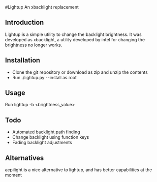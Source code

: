 #Lightup
An xbacklight replacement 

## Introduction
Lightup is a simple utility to change the backlight brightness. It was developed
as xbacklight, a utility developed by intel for changing the brightness no
longer works.

## Installation
- Clone the git repository or download as zip and unzip the contents
- Run ./lightup.py --install as root

## Usage
Run lightup -b <brightness_value>

## Todo
- Automated backlight path finding
- Change backlight using function keys
- Fading backlight adjustments

## Alternatives
acpilight is a nice alternative to lightup, and has better capabilities at 
the moment
